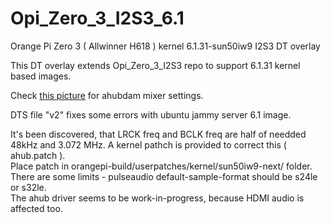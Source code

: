 # Opi_Zero_3_I2S3_6.1
Orange Pi Zero 3 ( Allwinner H618 )  kernel 6.1.31-sun50iw9 I2S3 DT overlay

This DT overlay extends Opi_Zero_3_I2S3 repo to support 6.1.31 kernel based images.

Check [this picture](https://github.com/elkoni/Opi_Zero_3_I2S3/blob/main/OpiZero3_I2S_3_mixer.JPG) 
for ahubdam mixer settings.

DTS file "v2" fixes some errors with ubuntu jammy server 6.1 image.


It's been discovered, that LRCK freq and BCLK freq are half of needded  
48kHz and 3.072 MHz. A kernel pathch is provided to correct this ( ahub.patch ).  
Place patch in orangepi-build/userpatches/kernel/sun50iw9-next/ folder.  
There are some limits - pulseaudio default-sample-format should be s24le or s32le.  
The ahub driver seems to be work-in-progress, because HDMI audio is affected too.  


